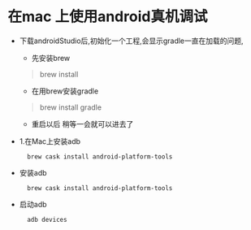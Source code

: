 # 在mac 上使用android真机调试

* 下载androidStudio后,初始化一个工程,会显示gradle一直在加载的问题,

	* 先安装brew 
	
	> brew install
	
	* 在用brew安装gradle
	
	> brew install gradle
	
	* 重启以后 稍等一会就可以进去了
	


* 1.在Mac上安装adb

		brew cask install android-platform-tools
		
* 安装adb

		brew cask install android-platform-tools
		
* 启动adb

		adb devices
		